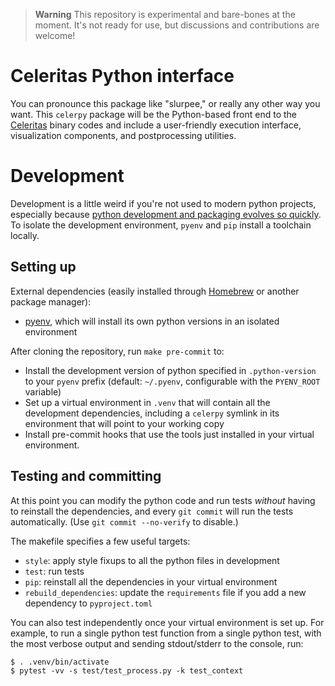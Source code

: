 > **Warning**
This repository is experimental and bare-bones at the moment. It's not ready
for use, but discussions and contributions are welcome!

# Celeritas Python interface

You can pronounce this package like "slurpee," or really any other way you
want. This `celerpy` package will be the Python-based front end to the
[Celeritas](https://github.com/celeritas-project/celeritas) binary codes and
include a user-friendly execution interface, visualization components, and
postprocessing utilities.

# Development

Development is a little weird if you're not used to modern python projects,
especially because [python development and packaging evolves so
quickly](https://dev.to/farcellier/i-migrate-to-poetry-in-2023-am-i-right--115).
To isolate the development environment, `pyenv` and `pip`
install a toolchain locally.

## Setting up

External dependencies (easily installed through [Homebrew](https://brew.sh/) or
another package manager):
- [pyenv](https://github.com/pyenv/pyenv), which will install its own python versions in an isolated environment

After cloning the repository, run `make pre-commit` to:
- Install the development version of python specified in `.python-version` to
  your `pyenv` prefix (default: `~/.pyenv`, configurable with the `PYENV_ROOT`
  variable)
- Set up a virtual environment in `.venv` that will contain all the development
  dependencies, including a `celerpy` symlink in its environment that will
  point to your working copy
- Install pre-commit hooks that use the tools just installed in your virtual
  environment.

## Testing and committing

At this point you can modify the python code and run tests *without* having to
reinstall the dependencies, and every `git commit` will run the tests
automatically. (Use `git commit --no-verify` to disable.)

The makefile specifies a few useful targets:
- `style`: apply style fixups to all the python files in development
- `test`: run tests
- `pip`: reinstall all the dependencies in your virtual environment
- `rebuild_dependencies`: update the `requirements` file if you add a new
  dependency to `pyproject.toml`

You can also test independently once your virtual environment is set up. For
example, to run a single python test function from a single python test, with
the most verbose output and sending stdout/stderr to the console, run:
```console
$ . .venv/bin/activate
$ pytest -vv -s test/test_process.py -k test_context
```
